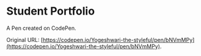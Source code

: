 # Student Portfolio

A Pen created on CodePen.

Original URL: [https://codepen.io/Yogeshwari-the-styleful/pen/bNVmMPy](https://codepen.io/Yogeshwari-the-styleful/pen/bNVmMPy).

